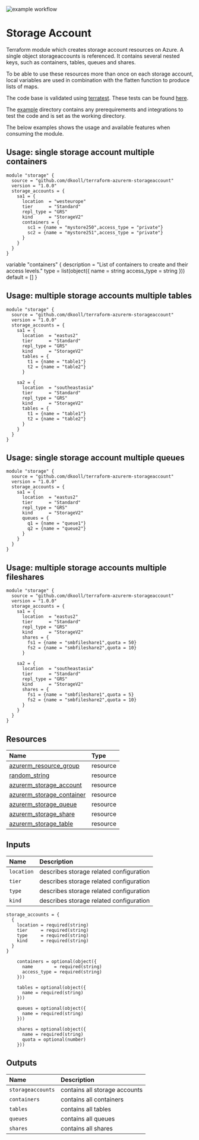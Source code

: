 ![example workflow](https://github.com/dkooll/terraform-azurerm-storageaccount/actions/workflows/validate.yml/badge.svg)

# Storage Account

Terraform module which creates storage account resources on Azure. A single object storageaccounts is referenced. It contains several nested keys, such as containers, tables, queues and shares.

To be able to use these resources more than once on each storage account, local variables are used in combination with the flatten function to produce lists of maps.

The code base is validated using [terratest](https://terratest.gruntwork.io/). These tests can be found [here](tests).

The [example](examples) directory contains any prerequirements and integrations to test the code and is set as the working directory.

The below examples shows the usage and available features when consuming the module.

## Usage: single storage account multiple containers

```hcl
module "storage" {
  source = "github.com/dkooll/terraform-azurerm-storageaccount"
  version = "1.0.0"
  storage_accounts = {
    sa1 = {
      location  = "westeurope"
      tier      = "Standard"
      repl_type = "GRS"
      kind      = "StorageV2"
      containers = {
        sc1 = {name = "mystore250",access_type = "private"}
        sc2 = {name = "mystore251",access_type = "private"}
      }
    }
  }
}
```

variable "containers" {
  description = "List of containers to create and their access levels."
  type = list(object({
    name        = string
    access_type = string
  }))
  default = []
}

## Usage: multiple storage accounts multiple tables

```hcl
module "storage" {
  source = "github.com/dkooll/terraform-azurerm-storageaccount"
  version = "1.0.0"
  storage_accounts = {
    sa1 = {
      location  = "eastus2"
      tier      = "Standard"
      repl_type = "GRS"
      kind      = "StorageV2"
      tables = {
        t1 = {name = "table1"}
        t2 = {name = "table2"}
      }

    sa2 = {
      location  = "southeastasia"
      tier      = "Standard"
      repl_type = "GRS"
      kind      = "StorageV2"
      tables = {
        t1 = {name = "table1"}
        t2 = {name = "table2"}
      }
    }
  }
}
```

## Usage: single storage account multiple queues

```hcl
module "storage" {
  source = "github.com/dkooll/terraform-azurerm-storageaccount"
  version = "1.0.0"
  storage_accounts = {
    sa1 = {
      location  = "eastus2"
      tier      = "Standard"
      repl_type = "GRS"
      kind      = "StorageV2"
      queues = {
        q1 = {name = "queue1"}
        q2 = {name = "queue2"}
      }
    }
  }
}
```

## Usage: multiple storage accounts multiple fileshares

```hcl
module "storage" {
  source = "github.com/dkooll/terraform-azurerm-storageaccount"
  version = "1.0.0"
  storage_accounts = {
    sa1 = {
      location  = "eastus2"
      tier      = "Standard"
      repl_type = "GRS"
      kind      = "StorageV2"
      shares = {
        fs1 = {name = "smbfileshare1",quota = 50}
        fs2 = {name = "smbfileshare2",quota = 10}
      }

    sa2 = {
      location  = "southeastasia"
      tier      = "Standard"
      repl_type = "GRS"
      kind      = "StorageV2"
      shares = {
        fs1 = {name = "smbfileshare1",quota = 5}
        fs2 = {name = "smbfileshare2",quota = 10}
      }
    }
  }
}
```

## Resources

| Name | Type |
| :-- | :-- |
| [azurerm_resource_group](https://registry.terraform.io/providers/hashicorp/azurerm/latest/docs/resources/resource_group) | resource |
| [random_string](https://registry.terraform.io/providers/hashicorp/random/latest/docs/resources/string) | resource |
| [azurerm_storage_account](https://registry.terraform.io/providers/hashicorp/azurerm/latest/docs/resources/storage_account) | resource |
| [azurerm_storage_container](https://registry.terraform.io/providers/hashicorp/azurerm/latest/docs/resources/storage_container) | resource |
| [azurerm_storage_queue](https://registry.terraform.io/providers/hashicorp/azurerm/latest/docs/resources/storage_queue) | resource |
| [azurerm_storage_share](https://registry.terraform.io/providers/hashicorp/azurerm/latest/docs/resources/storage_share) | resource |
| [azurerm_storage_table](https://registry.terraform.io/providers/hashicorp/azurerm/latest/docs/resources/storage_table) | resource |

## Inputs

| Name | Description |
| :-- | :-- |
| `location` | describes storage related configuration |
| `tier` | describes storage related configuration |
| `type` | describes storage related configuration |
| `kind` | describes storage related configuration |

```hcl
storage_accounts = {
  {
    location = required(string)
    tier     = required(string)
    type     = required(string)
    kind     = required(string)
  }
}
```

```hcl
    containers = optional(object({
      name        = required(string)
      access_type = required(string)
    }))
```

```hcl
    tables = optional(object({
      name = required(string)
    }))
```

```hcl
    queues = optional(object({
      name = required(string)
    }))
```

```hcl
    shares = optional(object({
      name = required(string)
      quota = optional(number)
    }))
```
## Outputs

| Name | Description |
| :-- | :-- |
| `storageaccounts` | contains all storage accounts |
| `containers` | contains all containers |
| `tables` | contains all tables |
| `queues` | contains all queues |
| `shares` | contains all shares |